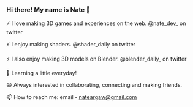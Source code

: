 ### Hi there! My name is Nate 👋

⚡ I love making 3D games and experiences on the web. @nate_dev_ on twitter

⚡ I enjoy making shaders. @shader_daily on twitter

⚡ I also enjoy making 3D models on Blender. @blender_daily_ on twitter

🌱 Learning a little everyday!

😄 Always interested in collaborating, connecting and making friends.

📫 How to reach me: email - nateargaw@gmail.com

<!--
**nargaw/nargaw** is a ✨ _special_ ✨ repository because its `README.md` (this file) appears on your GitHub profile.

Here are some ideas to get you started:

- 🔭 I’m currently working on ...
- 🌱 I’m currently learning ...
- 👯 I’m looking to collaborate on ...
- 🤔 I’m looking for help with ...
- 💬 Ask me about ...
- 📫 How to reach me: ...
- 😄 Pronouns: ...
- ⚡ Fun fact: ...
-->
